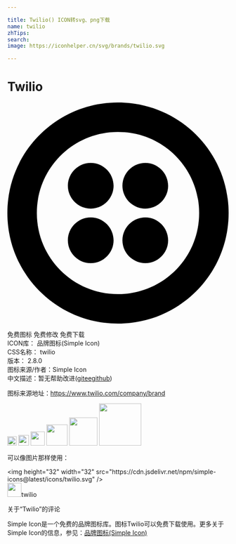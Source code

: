```yaml
---

title: Twilio() ICON转svg、png下载
name: twilio
zhTips: 
search: 
image: https://iconhelper.cn/svg/brands/twilio.svg

---
```


# Twilio  <small style="font-size: 60%;font-weight: 100"></small>

<div id="svg" class="svg-wrap">
<svg role="img" viewBox="0 0 24 24" xmlns="http://www.w3.org/2000/svg"><title>Twilio icon</title><path d="M12 0C5.381-.008.008 5.352 0 11.971V12c0 6.64 5.359 12 12 12 6.64 0 12-5.36 12-12 0-6.641-5.36-12-12-12zm0 20.801c-4.846.015-8.786-3.904-8.801-8.75V12c-.014-4.846 3.904-8.786 8.75-8.801H12c4.847-.014 8.786 3.904 8.801 8.75V12c.015 4.847-3.904 8.786-8.75 8.801H12zm5.44-11.76c0 1.359-1.12 2.479-2.481 2.479-1.366-.007-2.472-1.113-2.479-2.479 0-1.361 1.12-2.481 2.479-2.481 1.361 0 2.481 1.12 2.481 2.481zm0 5.919c0 1.36-1.12 2.48-2.481 2.48-1.367-.008-2.473-1.114-2.479-2.48 0-1.359 1.12-2.479 2.479-2.479 1.361-.001 2.481 1.12 2.481 2.479zm-5.919 0c0 1.36-1.12 2.48-2.479 2.48-1.368-.007-2.475-1.113-2.481-2.48 0-1.359 1.12-2.479 2.481-2.479 1.358-.001 2.479 1.12 2.479 2.479zm0-5.919c0 1.359-1.12 2.479-2.479 2.479-1.367-.007-2.475-1.112-2.481-2.479 0-1.361 1.12-2.481 2.481-2.481 1.358 0 2.479 1.12 2.479 2.481z"/></svg>
</div>
<detail full-name='twilio'></detail>

<div class="detail-page">
<p>
<span><span class="badge-success badge">免费图标</span> <span class="badge-success badge">免费修改</span>  <span class="badge-success badge">免费下载</span> </span>
<br/>
<span>
ICON库：
<span class="badge-secondary badge">品牌图标(Simple Icon)</span> 
</span>
<br/>
<span>
CSS名称：
<span class="badge-secondary badge">twilio</span> 
</span>

<br/>
<span>
版本：
<span class="badge-secondary badge">2.8.0</span> 
</span>
<br/>
<span>图标来源/作者：<span class="badge-light badge">Simple Icon</span></span> 
<br/>
<span class="zh-detail">中文描述：暂无<span class="help-link"><span>帮助改进</span>(<a href="https://gitee.com/liuwave/icon-helper/edit/master/json/brands/twilio.json" target="_blank" rel="noopener noreferrer">gitee</a><a href="https://github.com/liuwave/icon-helper/edit/master/json/brands/twilio.json" target="_blank" rel="noopener noreferrer">github</a></span>)</span><br/>
</p>
</div><div class="description description alert alert-light"><p>图标来源地址：<a href="https://www.twilio.com/company/brand" target="_blank" rel="noopener noreferrer">https://www.twilio.com/company/brand</a></p></div>
<div class="alert alert-dark">
<img height="21" width="21" src="https://cdn.jsdelivr.net/npm/simple-icons@latest/icons/twilio.svg" />
<img height="24" width="24" src="https://cdn.jsdelivr.net/npm/simple-icons@latest/icons/twilio.svg" />
<img height="32" width="32" src="https://cdn.jsdelivr.net/npm/simple-icons@latest/icons/twilio.svg" />
<img height="48" width="48" src="https://cdn.jsdelivr.net/npm/simple-icons@latest/icons/twilio.svg" />
<img height="64" width="64" src="https://cdn.jsdelivr.net/npm/simple-icons@latest/icons/twilio.svg" />
<img height="96" width="96" src="https://cdn.jsdelivr.net/npm/simple-icons@latest/icons/twilio.svg" />

</div>
<div>
  <p>可以像图片那样使用：    
  </p>
  <div class="alert alert-primary" style="font-size: 14px">
    &lt;img height="32" width="32" src="https://cdn.jsdelivr.net/npm/simple-icons@latest/icons/twilio.svg" /&gt;
    <copy-btn content='<img height="32" width="32" src="https://cdn.jsdelivr.net/npm/simple-icons@latest/icons/twilio.svg" />'></copy-btn>
  </div>
  <div class="alert alert-secondary">
    <img height="32" width="32" src="https://cdn.jsdelivr.net/npm/simple-icons@latest/icons/twilio.svg" />twilio
    <copy-btn content="twilio" btn-title="复制图标名称"></copy-btn>
  </div>
</div>

<Vssue title="关于“Twilio”的评论" >关于“Twilio”的评论</Vssue>


<div><p>Simple Icon是一个免费的品牌图标库。图标Twilio可以免费下载使用。更多关于  Simple Icon的信息，参见：<a target="_blank" href="https://iconhelper.cn/brands.html">品牌图标(Simple Icon)</a>
</p></div>
